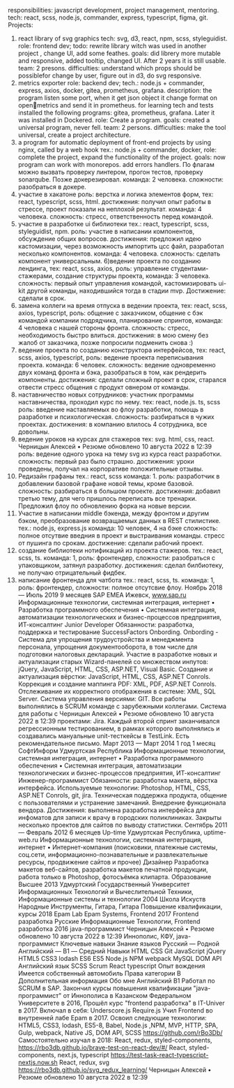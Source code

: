 
responsibilities: javascript development, project management, mentoring.
tech: react, scss, node.js, commander, express, typescript, figma, git.
Projects:
1) react library of svg graphics
tech: svg, d3, react, npm, scss, styleguidist.
role: frontend dev;
todo: rewrite library witch was used in another project , change UI, add some feathes.
goals: did librery more mutable and responsive, added tooltip, changed UI. After 2 years it is still 
usable.
team: 2 presons.
difficulties: understand which props should be possiblefor change by user, figure out in d3, do
svg responsive.
2) metrics exporter
role: backend dev;
tech.: node.js + commander, express, axios, docker, gitea, prometheus, grafana.
description: the program listen some port, when it get json object it change format on openmetrics and send it in prometheus.
for learning tech and tests installed the following programs:
gitea,
prometheus,
grafana.
Later it was installed in Dockered.
role: Create a program.
goals: created a universal program, never fell.
team: 2 persons.
difficulties: make the tool universal, create a project architecture.
3) a program for automatic deployment of front-end projects by using nginx, called by a web 
hook 
 тех.: node.js + commander, docker,
 role: complete the project, expand the functionality of the project.
 goals: now program can work with monorepos. add errors handlers. По
флагам можно вызвать проверку линтером, прогон тестов, проверку sonarqube. Позже
докерезировал.
 команда: 2 человека.
сложности: разобраться в докере.
4) участие в хакатоне
роль: верстка и логика элементов форм,
тех: react, typescript, scss, html.
достижения: получил опыт работы в стрессе, проект показали на неплохой результат.
команда: 4 человека.
сложность: стресс, ответственность перед командой.
5) участие в разработке ui библиотеки
тех.: react, typescript, scss, styleguidist, npm.
роль: участие в написании компонентов, обсуждение общих вопросов.
достижения: предложил идею кастомизации, через возможность импортить цсс файл,
разработал несколько компонентов.
команда: 4 человека.
сложность: сделать компонент универсальным.
6)ведение проекта по созданию лендинга,
тех: react, scss, axios,
роль: управление студентами-стажерами, создание структуры проекта,
команда: 3 человека.
сложность: первый опыт управления командой, кастомизировать ui-kit другой команды,
находившийся тогда в стадии mvp.
Достижение: сделали в срок.
7) замена коллеги на время отпуска в ведении проекта,
тех: react, scss, axios, typescript,
роль: общение с заказчиком, общение с бэк командой компании подрядчика, планирование
спринтов,
команда: 4 человека c нашей стороны фронта.
сложность: стресс, необходимость быстро влиться.
достижения: в мою смену без жалоб от заказчика, позже попросили подменить снова :)
8) ведение проекта по созданию конструктора интерфейсов,
тех: react, scss, axios, typescript,
роль: ведение проекта переписывания проекта.
команда: 6 человек.
сложность: ведение одновременно двух команд фронта и бэка, разобраться в том, как
рендерить компоненты.
достижения: сделали сложный проект в срок, старался отвести стресс общения с продукт
овнером от команды.
9) наставничество новых сотрудников: участник программы наставничества, проходил курс по
нему.
тех: react, node.js. ts, scss
роль: введение наставляемых во флоу разработки, помощь в разработке и психологическая.
сложность: разбираться в чужих проектах.
достижения: в компанию влилось 4 сотрудника, все довольны.
10) ведение уроков на курсах для стажеров
тех: svg. html, css, react.
Черницын Алексей • Резюме обновлено 10 августа 2022 в 12:39
 роль: ведение одного урока на тему svg из курса react разработки.
 сложность: первый раз было страшно.
 достижения: уроки проведены, получал на корпоративе положительные отзывы.
11) Редизайн графаны
тех.: react, scss
команда: 1.
роль: разработчик в добавлении базовой графане новой темы, кроме базовой.
сложность: разбираться в большом проекте.
достижения: добавил третью тему, для чего пришлось переписать все тренарки. Предложил
флоу по обновлению форка на новые версии.
12) Участие в написании middle бэкенда, между фронтом и другим бэком, преобразование
возвращаемых данных в REST стилистике.
тех.: node.js, express.js
команда: 10 человек, 4 на бэке
сложность: полное отсутвие введния в проект и выстраивания команды. стресс от пушинга по
срокам.
достижение: сделали рабочий проект.
13) создание библиотеки нотификаций из проекта стажеров.
тех.: react, scss, ts.
команда: 1,
роль: фронтендер,
сложности: разобраться с упаковщиком, затянул разработку.
достижения: сделал билбиотеку, не получаю отрицательный фидбек.
14) написание фронтенда для чатбота
тех.: react, scss, ts.
команда: 1,
роль: фронтендер,
сложности: полное отсутсвие флоу.
Ноябрь 2018 —
Июль 2019
9 месяцев
SAP EMEA
Ижевск, www.sap.ru
Информационные технологии, системная интеграция, интернет
• Разработка программного обеспечения
• Системная интеграция, автоматизации технологических и бизнес-процессов
предприятия, ИТ-консалтинг
Junior Developer
Обязанности: разработка, поддержка и тестирование SuccessFactors Onbording.
Onbording - Система для упрощения трудоустройства и менеджмента персонала, упрощения
документооборота, в том числе для подготовки налоговых деклараций.
Участие в разработке новых и актуализации старых Wizard-панелей со множеством инпутов:
jQuery, JavaScript, HTML, CSS, ASP.NET, Visual Basic.
Создание и актуализация вёрстки: JavaScript, HTML, CSS, ASP.NET Conrols.
Коррекция и создание маппинга PDF: XML, PDF, ASP.NET Conrols.
Отслеживание их корректного отображения в системе: XML, SQL Server.
Система управления версиями: GIT.
Все работы выполнялись в SCRUM команде c зарубежными коллегами. Система для работы с
Черницын Алексей • Резюме обновлено 10 августа 2022 в 12:39
проектами: Jira.
Каждый второй спринт заканчивался регрессионным тестированием, в рамках которого
выполнялись и создавались мануальные unit-тесткейсы в TestLink.
Есть рекомендательное письмо.
Март 2013 —
Март 2014
1 год 1 месяц
СофтИнформ
Удмуртская Республика
Информационные технологии, системная интеграция, интернет
• Разработка программного обеспечения
• Системная интеграция, автоматизации технологических и бизнес-процессов
предприятия, ИТ-консалтинг
Инженер-программист
Обязанности: разработка макета, вёрстка интерфейса.
Используемые технологии: Photoshop, HTML, CSS, ASP.NET Conrols, git, jira.
Техническая поддержка продукта, общение с пользователями и устранение замечаний.
Внедрение функционала вендора.
Достижения: выполнена разработка интерфейса для инфоматов для записи к врачу в городских
поликлиниках. Закрыты несколько проектов для сайтов по выводу статистики.
Сентябрь 2011 —
Февраль 2012
6 месяцев
Up-time
Удмуртская Республика, uptime-web.ru
Информационные технологии, системная интеграция, интернет
• Интернет-компания (поисковики, платежные системы, соц.сети,
информационно-познавательные и развлекательные ресурсы, продвижение сайтов и
прочее)
Дизайнер
Разработка макетов веб-сайтов,
разработка макетов печатной продукции,
работа только в Photoshop,
фотосъёмка клипарта.
Образование
Высшее
2013 Удмуртский Государственный Университет
Информационных Технологий и Вычеслительной Техники, Информационные системы и
технологии
2004 Школа Искуств
Народные Инструменты, Гитара, Гитара
Повышение квалификации, курсы
2018 Epam Lab
Epam Systems, Frontend
2017 Frontend разработка
Русские Информационные Технологии, Frontend разработка
2016 java-программист
Черницын Алексей • Резюме обновлено 10 августа 2022 в 12:39
Иннополис, КФУ, java-программист
Ключевые навыки
Знание языков Русский — Родной
Английский — B1 — Средний
Навыки HTML CSS Git JavaScript jQuery HTML5 CSS3 lodash ES6 
 ES5 Node.js NPM webpack MySQL DOM API Английский язык
 SCSS Scrum React typescript 
Опыт вождения
Имеется собственный автомобиль
Права категории B
Дополнительная информация
Обо мне Английский B1
Работал по SCRUM в SAP.
Закончил курсы повышения квалификации "java-программист" от Иннополиса в Казанском
Федеральном Университете в 2016,
Прошёл курс "frontend разработка" в IT-Univer в 2017. Включал в себя: Underscore.js
Require.js
Учил Frontend во внутренней лабе Epam в 2017. Освоил следующие технологии: HTML5,
CSS3, lodash, ES5-8, Babel, Node.js ,NPM, MVP, HTTP, SPA, Gulp, webpack, Native JS, DOM API, SCSS
https://github.com/rBo3Db/
Самостоятельно изучал в 2018:
React, redux, styled-components,
 https://rbo3db.github.io/brave-test-on-react-dev/#/
React, styled-components, next.js, typescript
 https://test-task-react-typescript-nextjs.now.sh
React, redux, svg
 https://rbo3db.github.io/svg_redux_learning/
Черницын Алексей • Резюме обновлено 10 августа 2022 в 12:39